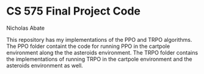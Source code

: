 # CS 575 Final Project Code

Nicholas Abate

This repository has my implementations of the PPO and TRPO algorithms. The PPO folder containt the code for running PPO in the cartpole environment along the the asteroids environment. The TRPO folder contains the implementations of running TRPO in the cartpole environment and the asteroids environment as well.

